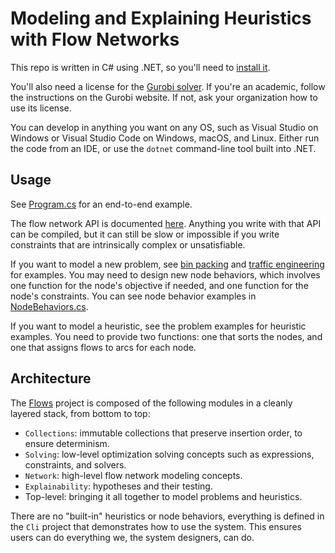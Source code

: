 # Modeling and Explaining Heuristics with Flow Networks

This repo is written in C# using .NET, so you'll need to [install it](https://dot.net).

You'll also need a license for the [Gurobi solver](https://gurobi.com).
If you're an academic, follow the instructions on the Gurobi website. If not, ask your organization how to use its license.

You can develop in anything you want on any OS, such as Visual Studio on Windows or Visual Studio Code on Windows, macOS, and Linux.
Either run the code from an IDE, or use the `dotnet` command-line tool built into .NET.

## Usage

See [Program.cs](./Flows.Cli/Program.cs) for an end-to-end example.

The flow network API is documented [here](./Flows/Network/API.cs).
Anything you write with that API can be compiled, but it can still be slow or impossible if you write constraints that are intrinsically complex or unsatisfiable.

If you want to model a new problem, see [bin packing](./Flows.Cli/BinPacking) and [traffic engineering](./Flows.Cli/TrafficEngineering) for examples.
You may need to design new node behaviors, which involves one function for the node's objective if needed, and one function for the node's constraints.
You can see node behavior examples in [NodeBehaviors.cs](./Flows.Cli/NodeBehaviors.cs).

If you want to model a heuristic, see the problem examples for heuristic examples.
You need to provide two functions: one that sorts the nodes, and one that assigns flows to arcs for each node.

## Architecture

The [Flows](./Flows) project is composed of the following modules in a cleanly layered stack, from bottom to top:
- `Collections`: immutable collections that preserve insertion order, to ensure determinism.
- `Solving`: low-level optimization solving concepts such as expressions, constraints, and solvers.
- `Network`: high-level flow network modeling concepts.
- `Explainability`: hypotheses and their testing.
- Top-level: bringing it all together to model problems and heuristics.

There are no "built-in" heuristics or node behaviors, everything is defined in the `Cli` project that demonstrates how to use the system.
This ensures users can do everything we, the system designers, can do.
